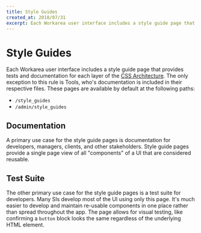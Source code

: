```yaml
---
title: Style Guides
created_at: 2018/07/31
excerpt: Each Workarea user interface includes a style guide page that provides tests and documentation for each layer of the CSS Architecture. The only exception to this rule is Tools, who's documentation is included in their respective files. These pages are
---
```


# Style Guides

Each Workarea user interface includes a style guide page that provides tests and documentation for each layer of the [CSS Architecture](/articles/css-architectural-overview.html). The only exception to this rule is Tools, who's documentation is included in their respective files. These pages are available by default at the following paths:

- `/style_guides`
- `/admin/style_guides`

## Documentation

A primary use case for the style guide pages is documentation for developers, managers, clients, and other stakeholders. Style guide pages provide a single page view of all "components" of a UI that are considered reusable.

## Test Suite

The other primary use case for the style guide pages is a test suite for developers. Many SIs develop most of the UI using only this page. It's much easier to develop and maintain re-usable components in one place rather than spread throughout the app. The page allows for visual testing, like confirming a `button` block looks the same regardless of the underlying HTML element.


